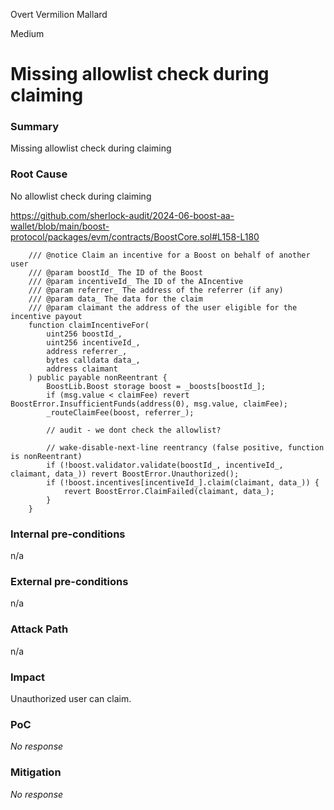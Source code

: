 Overt Vermilion Mallard

Medium

# Missing allowlist check during claiming

### Summary

Missing allowlist check during claiming

### Root Cause

No allowlist check during claiming

https://github.com/sherlock-audit/2024-06-boost-aa-wallet/blob/main/boost-protocol/packages/evm/contracts/BoostCore.sol#L158-L180
```solidity
    /// @notice Claim an incentive for a Boost on behalf of another user
    /// @param boostId_ The ID of the Boost
    /// @param incentiveId_ The ID of the AIncentive
    /// @param referrer_ The address of the referrer (if any)
    /// @param data_ The data for the claim
    /// @param claimant the address of the user eligible for the incentive payout
    function claimIncentiveFor(
        uint256 boostId_,
        uint256 incentiveId_,
        address referrer_,
        bytes calldata data_,
        address claimant
    ) public payable nonReentrant {
        BoostLib.Boost storage boost = _boosts[boostId_];
        if (msg.value < claimFee) revert BoostError.InsufficientFunds(address(0), msg.value, claimFee);
        _routeClaimFee(boost, referrer_);

        // audit - we dont check the allowlist?

        // wake-disable-next-line reentrancy (false positive, function is nonReentrant)
        if (!boost.validator.validate(boostId_, incentiveId_, claimant, data_)) revert BoostError.Unauthorized();
        if (!boost.incentives[incentiveId_].claim(claimant, data_)) {
            revert BoostError.ClaimFailed(claimant, data_);
        }
    }
```

### Internal pre-conditions

n/a

### External pre-conditions

n/a

### Attack Path

n/a

### Impact

Unauthorized user can claim.

### PoC

_No response_

### Mitigation

_No response_